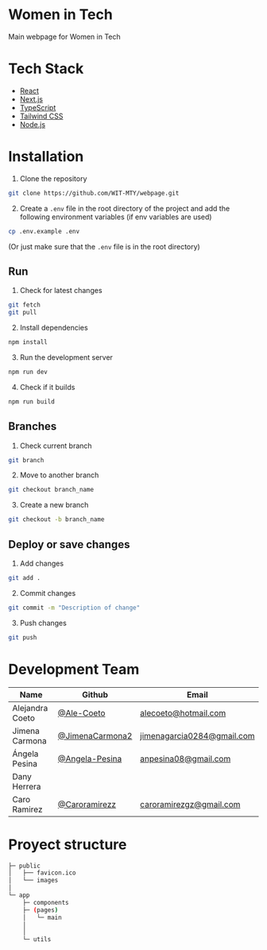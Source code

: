 # Women in Tech 
Main webpage for Women in Tech

# Tech Stack
- [React](https://reactjs.org/)
- [Next.js](https://nextjs.org/)
- [TypeScript](https://www.typescriptlang.org/)
- [Tailwind CSS](https://tailwindcss.com/)
- [Node.js](https://nodejs.org/en/)

# Installation
1. Clone the repository
```bash
git clone https://github.com/WIT-MTY/webpage.git
```

2. Create a `.env` file in the root directory of the project and add the following environment variables (if env variables are used)
```bash
cp .env.example .env
```
(Or just make sure that the `.env` file is in the root directory)


## Run
1. Check for latest changes
```bash
git fetch
git pull
```

2. Install dependencies
```bash
npm install
```

3. Run the development server
```bash
npm run dev
```

4. Check if it builds
```bash
npm run build
```

## Branches
1. Check current branch
```bash
git branch
```

2. Move to another branch
```bash
git checkout branch_name
```

3. Create a new branch
```bash
git checkout -b branch_name
```

## Deploy or save changes
1. Add changes
```bash
git add .
```

2. Commit changes
```bash
git commit -m "Description of change"
```

3. Push changes
```bash
git push
```



# Development Team

| Name | Github | Email |
| --- | --- | --- |
| Alejandra Coeto | [@Ale-Coeto](https://github.com/Ale-Coeto) | alecoeto@hotmail.com |
| Jimena Carmona | [@JimenaCarmona2](https://github.com/JimenaCarmona2) | jimenagarcia0284@gmail.com |
| Ángela Pesina |[@Angela-Pesina](https://github.com/anpesinaa) | anpesina08@gmail.com |
| Dany Herrera | | |
| Caro Ramirez | [@Caroramirezz](https://github.com/caroramirezz) | caroramirezgz@gmail.com |



# Proyect structure

```bash
├─ public
│   ├── favicon.ico
│   └── images
│
└─ app
    ├─ components
    ├─ (pages)
    │   └─ main
    │     
    │       
    └─ utils
```
